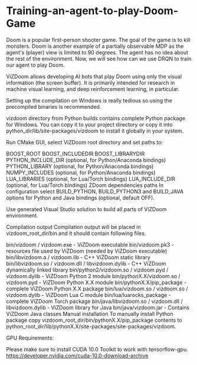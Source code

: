 # Training-an-agent-to-play-Doom-Game

Doom is a  popular first-person shooter game. The goal of the game is to kill monsters. Doom is another example of a partially observable MDP as the agent's (player) view is limited to 90 degrees. The agent has no idea about the rest of the environment. Now, we will see how can we use DRQN to train our agent to play Doom. 

ViZDoom allows developing AI bots that play Doom using only the visual information (the screen buffer). It is primarily intended for research in machine visual learning, and deep reinforcement learning, in particular.

Setting up the compilation on Windows is really tedious so using the precompiled binaries is recommended.

vizdoom directory from Python builds contains complete Python package for Windows. You can copy it to your project directory or copy it into python_dir/lib/site-packages/vizdoom to install it globally in your system.

Run CMake GUI, select ViZDoom root directory and set paths to:

BOOST_ROOT
BOOST_INCLUDEDIR
BOOST_LIBRARYDIR
PYTHON_INCLUDE_DIR (optional, for Python/Anaconda bindings)
PYTHON_LIBRARY (optional, for Python/Anaconda bindings)
NUMPY_INCLUDES (optional, for Python/Anaconda bindings)
LUA_LIBRARIES (optional, for Lua/Torch bindings)
LUA_INCLUDE_DIR (optional, for Lua/Torch bindings)
ZDoom dependencies paths
In configuration select BUILD_PYTHON, BUILD_PYTHON3 and BUILD_JAVA options for Python and Java bindings (optional, default OFF).

Use generated Visual Studio solution to build all parts of ViZDoom environment.

Compilation output
Compilation output will be placed in vizdoom_root_dir/bin and it should contain following files.

bin/vizdoom / vizdoom.exe - ViZDoom executable
bin/vizdoom.pk3 - resources file used by ViZDoom (needed by ViZDoom executable)
bin/libvizdoom.a / vizdoom.lib - C++ ViZDoom static library
bin/libvizdoom.so / vizdoom.dll / libvizdoom.dylib - C++ ViZDoom dynamically linked library
bin/python2/vizdoom.so / vizdoom.pyd / vizdoom.dylib - ViZDoom Python 2 module
bin/pythonX.X/vizdoom.so / vizdoom.pyd - ViZDoom Python X.X module
bin/pythonX.X/pip_package - complete ViZDoom Python X.X package
bin/lua/vizdoom.so / vizdoom.so / vizdoom.dylib - ViZDoom Lua C module
bin/lua/luarocks_package - complete ViZDoom Torch package
bin/java/libvizdoom.so / vizdoom.dll / libvizdoom.dylib - ViZDoom library for Java
bin/java/vizdoom.jar - Contains ViZDoom Java classes
Manual installation
To manually install Python package copy vizdoom_root_dir/bin/pythonX.X/pip_package contents to python_root_dir/lib/pythonX.X/site-packages/site-packages/vizdoom.



GPU Requirements:

Please make sure to install CUDA 10.0 Toolkit to work with tensorflow-gpu. 
https://developer.nvidia.com/cuda-10.0-download-archive

